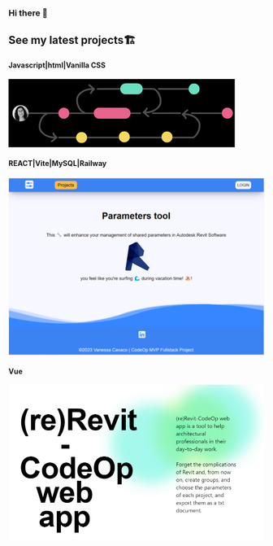 ### Hi there 👋


## See my latest projects🏗️
#### Javascript|html|Vanilla CSS
[<img src="./Image life line black.png">](https://vanessacavaco.github.io/Life-Line/)

#### REACT|Vite|MySQL|Railway
[<img src="./MainView.png">](https://mvp-fullstack-production.up.railway.app/)

#### Vue
[<img src="./re_Revit.PNG">](https://mvp-final-project-front-end-code-op.vercel.app/)



<!--
**VanessaCavaco/VanessaCavaco** is a ✨ _special_ ✨ repository because its `README.md` (this file) appears on your GitHub profile.

Here are some ideas to get you started:

- 🔭 I’m currently working on ...
- 🌱 I’m currently learning ...
- 👯 I’m looking to collaborate on ...
- 🤔 I’m looking for help with ...
- 💬 Ask me about ...
- 📫 How to reach me: ...
- 😄 Pronouns: ...
- ⚡ Fun fact: ...
-->
